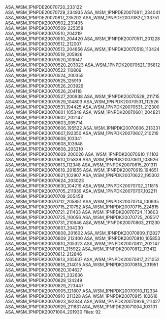ASA_WSM_1PNPDE20070720_233122
ASA_WSM_1PNPDE20070729_234935
ASA_WSM_1PNPDE20070811_234041
ASA_WSM_1PNPDE20070817_235202
ASA_WSM_1PNPDE20070827_233751
ASA_WSM_1PNPDK20070502_231405
ASA_WSM_1PNPDK20070509_225358
ASA_WSM_1PNPDK20070510_204219
ASA_WSM_1PNPDK20070510_204420
ASA_WSM_1PNPDK20070511_201228
ASA_WSM_1PNPDK20070512_212007
ASA_WSM_1PNPDK20070513_204856
ASA_WSM_1PNPDK20070519_110424
ASA_WSM_1PNPDK20070519_205926
ASA_WSM_1PNPDK20070520_103047
ASA_WSM_1PNPDK20070520_203023
ASA_WSM_1PNPDK20070521_195812
ASA_WSM_1PNPDK20070522_110809
ASA_WSM_1PNPDK20070524_200355
ASA_WSM_1PNPDK20070525_125919
ASA_WSM_1PNPDK20070526_203929
ASA_WSM_1PNPDK20070526_204118
ASA_WSM_1PNPDK20070527_200938
ASA_WSM_1PNPDK20070528_211715
ASA_WSM_1PNPDK20070529_104803
ASA_WSM_1PNPDK20070531_112526
ASA_WSM_1PNPDK20070531_194425
ASA_WSM_1PNPDK20070531_212300
ASA_WSM_1PNPDK20070601_105348
ASA_WSM_1PNPDK20070601_204821
ASA_WSM_1PNPDK20070602_202147
ASA_WSM_1PNPDK20070603_095714
ASA_WSM_1PNPDK20070606_195522
ASA_WSM_1PNPDK20070606_213331
ASA_WSM_1PNPDK20070607_192350
ASA_WSM_1PNPDK20070607_210219
ASA_WSM_1PNPDK20070608_103341
ASA_WSM_1PNPDK20070608_103948
ASA_WSM_1PNPDK20070608_203210
ASA_WSM_1PNPDK20070609_200026
ASA_WSM_1PNPDK20070610_111103
ASA_WSM_1PNPDK20070610_125839
ASA_WSM_1PNPDK20070611_103926
ASA_WSM_1PNPDK20070613_112348
ASA_WSM_1PNPDK20070615_201311
ASA_WSM_1PNPDK20070618_201855
ASA_WSM_1PNPDK20070619_194651
ASA_WSM_1PNPDK20070621_102907
ASA_WSM_1PNPDK20070622_195302
ASA_WSM_1PNPDK20070624_203023
ASA_WSM_1PNPDK20070630_104219
ASA_WSM_1PNPDK20070702_211815
ASA_WSM_1PNPDK20070705_211939
ASA_WSM_1PNPDK20070707_102211
ASA_WSM_1PNPDK20070709_205458
ASA_WSM_1PNPDK20070712_205851
ASA_WSM_1PNPDK20070714_100935
ASA_WSM_1PNPDK20070715_210752
ASA_WSM_1PNPDK20070715_224815
ASA_WSM_1PNPDK20070721_211433
ASA_WSM_1PNPDK20070724_113603
ASA_WSM_1PNPDK20070725_110056
ASA_WSM_1PNPDK20070725_205517
ASA_WSM_1PNPDK20070731_210646
ASA_WSM_1PNPDK20070803_211230
ASA_WSM_1PNPDK20070807_204230
ASA_WSM_1PNPDK20070808_201602
ASA_WSM_1PNPDK20070809_112827
ASA_WSM_1PNPDK20070809_212400
ASA_WSM_1PNPDK20070810_105853
ASA_WSM_1PNPDK20070810_205323
ASA_WSM_1PNPDK20070811_202147
ASA_WSM_1PNPDK20070811_215922
ASA_WSM_1PNPDK20070812_113412
ASA_WSM_1PNPDK20070812_212846
ASA_WSM_1PNPDK20070813_205637
ASA_WSM_1PNPDK20070817_221052
ASA_WSM_1PNPDK20070818_214015
ASA_WSM_1PNPDK20070818_231951
ASA_WSM_1PNPDK20070820_104627
ASA_WSM_1PNPDK20070821_232636
ASA_WSM_1PNPDK20070829_124249
ASA_WSM_1PNPDK20070829_223447
ASA_WSM_1PNPDK20070905_121807
ASA_WSM_1PNPDK20070910_112334
ASA_WSM_1PNPDK20070910_211328
ASA_WSM_1PNPDK20070915_102616
ASA_WSM_1PNPDK20070923_192344
ASA_WSM_1PNPDK20070929_211427
ASA_WSM_1PNPDK20070929_211831
ASA_WSM_1PNPDK20071004_103101
ASA_WSM_1PNPDK20071004_201930
Files: 92
